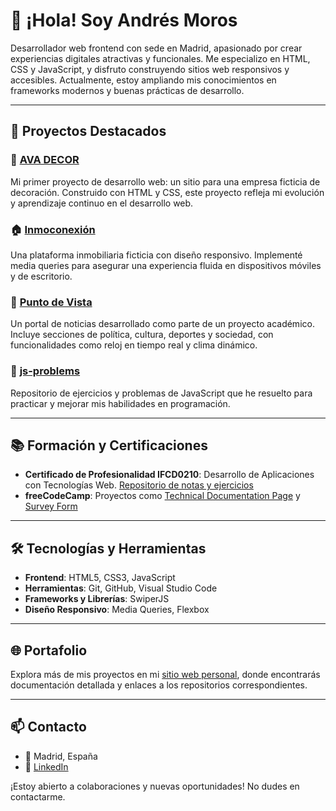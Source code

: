 # 👋 ¡Hola! Soy Andrés Moros

Desarrollador web frontend con sede en Madrid, apasionado por crear experiencias digitales atractivas y funcionales. Me especializo en HTML, CSS y JavaScript, y disfruto construyendo sitios web responsivos y accesibles. Actualmente, estoy ampliando mis conocimientos en frameworks modernos y buenas prácticas de desarrollo.

---

## 🚀 Proyectos Destacados

### 🎨 [AVA DECOR](https://github.com/AndresMoros/ava-decor)
Mi primer proyecto de desarrollo web: un sitio para una empresa ficticia de decoración. Construido con HTML y CSS, este proyecto refleja mi evolución y aprendizaje continuo en el desarrollo web.

### 🏠 [Inmoconexión](https://andresmoros.github.io/work/inmoconexion/)
Una plataforma inmobiliaria ficticia con diseño responsivo. Implementé media queries para asegurar una experiencia fluida en dispositivos móviles y de escritorio.

### 📰 [Punto de Vista](https://github.com/AndresMoros/punto-de-vista.github.io)
Un portal de noticias desarrollado como parte de un proyecto académico. Incluye secciones de política, cultura, deportes y sociedad, con funcionalidades como reloj en tiempo real y clima dinámico.

### 🧠 [js-problems](https://github.com/AndresMoros/js-problems)
Repositorio de ejercicios y problemas de JavaScript que he resuelto para practicar y mejorar mis habilidades en programación.

---

## 📚 Formación y Certificaciones

- **Certificado de Profesionalidad IFCD0210**: Desarrollo de Aplicaciones con Tecnologías Web. [Repositorio de notas y ejercicios](https://github.com/AndresMoros/ifcd2010-andres-moros)
- **freeCodeCamp**: Proyectos como [Technical Documentation Page](https://github.com/AndresMoros/technical-documentation-page-freeCodeCamp-) y [Survey Form](https://github.com/AndresMoros/survey-form-freeCodeCamp-)

---

## 🛠️ Tecnologías y Herramientas

- **Frontend**: HTML5, CSS3, JavaScript
- **Herramientas**: Git, GitHub, Visual Studio Code
- **Frameworks y Librerías**: SwiperJS
- **Diseño Responsivo**: Media Queries, Flexbox

---

## 🌐 Portafolio

Explora más de mis proyectos en mi [sitio web personal](https://andresmoros.github.io/), donde encontrarás documentación detallada y enlaces a los repositorios correspondientes.

---

## 📫 Contacto

- 📍 Madrid, España
- 💼 [LinkedIn](https://www.linkedin.com/in/andr%C3%A9s-moros-8905802aa/)

¡Estoy abierto a colaboraciones y nuevas oportunidades! No dudes en contactarme.

